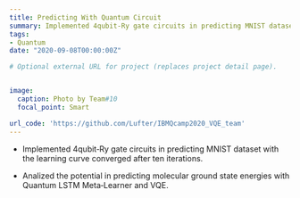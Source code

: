 ```yaml
---
title: Predicting With Quantum Circuit
summary: Implemented 4qubit‑Ry gate circuits in predicting MNIST dataset with the learning curve converged after ten iterations.
tags:
- Quantum
date: "2020-09-08T00:00:00Z"

# Optional external URL for project (replaces project detail page).


image:
  caption: Photo by Team#10
  focal_point: Smart

url_code: 'https://github.com/Lufter/IBMQcamp2020_VQE_team'
---
```

* Implemented 4qubit‑Ry gate circuits in predicting MNIST dataset with the learning curve converged after ten iterations.

* Analized the potential in predicting molecular ground state energies with Quantum LSTM Meta‑Learner and VQE.
